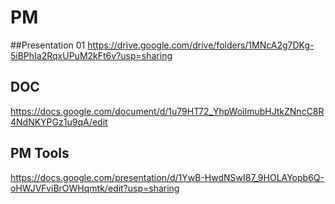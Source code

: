 # PM

##Presentation 01
https://drive.google.com/drive/folders/1MNcA2g7DKg-5iBPhIa2RqxUPuM2kFt6v?usp=sharing

## DOC

https://docs.google.com/document/d/1u79HT72_YhpWoiImubHJtkZNncC8R4NdNKYPGz1u9qA/edit


## PM Tools

https://docs.google.com/presentation/d/1YwB-HwdNSwI87_9HOLAYopb6Q-oHWJVFviBrOWHqmtk/edit?usp=sharing
